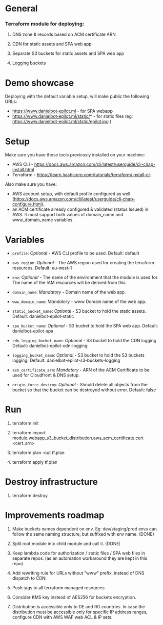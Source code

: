 # General

<h3> Terraform module for deploying: </h3>

1. DNS zone & records based on ACM certificate ARN

2. CDN for static assets and SPA web app

3. Separate S3 buckets for static assets and SPA web app

4. Logging buckets


# Demo showcase

Deploying with the default variable setup, will make public the following URLs:

* https://www.danielbot-epilot.ml   - for SPA webapp
* https://www.danielbot-epilot.ml/static/*   - for static files (eg: https://www.danielbot-epilot.ml/static/epilot.jpg )

# Setup

Make sure you have these tools previously installed on your machine:
* AWS CLI - https://docs.aws.amazon.com/cli/latest/userguide/cli-chap-install.html
* Terraform - https://learn.hashicorp.com/tutorials/terraform/install-cli


Also make sure you have:
* AWS account setup, with default profile configured as well (https://docs.aws.amazon.com/cli/latest/userguide/cli-chap-configure.html). 
* an ACM certificate already configured & validated (status Issued) in AWS. It must support both values of domain_name and www_domain_name variables.


# Variables

* `profile`: *Optional* - AWS CLI profile to be used. Default: default

* `aws_region`: *Optional* - The AWS region used for creating the terraform resources. Default: eu-west-1

* `env`: *Optional* - The name of the environment that the module is used for. The name of the IAM resources will be derived from this.

* `domain_name`: *Mandatory* - Domain name of the web app.

* `www_domain_name`: *Mandatory* - www Domain name of the web app.

* `static_bucket_name`: *Optional* - S3 bucket to hold the static assets. Default: danielbot-epilot-static

* `spa_bucket_name`: *Optional* - S3 bucket to hold the SPA web app. Default: danielbot-epilot-spa

* `cdn_logging_bucket_name`: *Optional* - S3 bucket to hold the CDN logging. Default: danielbot-epilot-cdn-logging

* `logging_bucket_name`: *Optional* - S3 bucket to hold the S3 buckets logging. Default: danielbot-epilot-s3-buckets-logging

* `acm_certificate_arn`: *Mandatory* - ARN of the ACM Certificate to be used for Cloudfront & DNS setup.

* `origin_force_destroy`: *Optional* - Should delete all objects from the bucket so that the bucket can be destroyed without error. Default: false


# Run

1. terraform init

2. terraform import module.webapp_s3_bucket_distribution.aws_acm_certificate.cert <cert_arn> 

3. terraform plan -out tf.plan

4. terraform apply tf.plan

# Destroy infrastructure

1. terraform destroy

# Improvements roadmap

1. Make buckets names dependent on env. Eg: dev/staging/prod envs can follow the same naming structure, but suffixed with env name. (DONE)

2. Split root module into child module and call it. (DONE)

3. Keep lambda code for authorization / static files / SPA web files in separate repos. (as an automation workaround they are kept in this repo)

4. Add rewriting rule for URLs without "www" prefix, instead of DNS dispatch to CDN.

5. Push tags to all terraform managed resources.

6. Consider KMS key instead of AES256 for buckets encryption.

7. Distribution is accessible only to DE and RO countries. In case the distribution must be accessible only for specific IP address ranges, configure CDN with AWS WAF web ACL & IP sets.